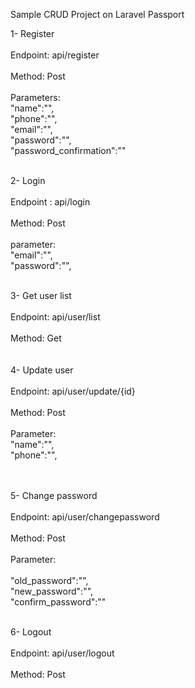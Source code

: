 Sample CRUD Project on Laravel Passport <br/>

1-	Register <br/><br/>
Endpoint: api/register <br/><br/>
Method: Post<br/><br/>
Parameters: <br/>
    "name":"", <br/>
    "phone":"", <br/>
    "email":"", <br/>
    "password":"", <br/>
    "password_confirmation":"" <br/><br/>
 

2-	Login <br/><br/>
Endpoint : api/login <br/><br/>
Method: Post <br/><br/>
parameter: <br/>
    "email":"", <br/>
    "password":"", <br/>

 <br/>
3-	Get user list <br/><br/>
Endpoint: api/user/list <br/><br/>
Method: Get <br/><br/>
 <br/>
4-	Update user <br/><br/>
Endpoint: api/user/update/{id} <br/><br/>
Method: Post <br/><br/>
Parameter: <br/>
    "name":"", <br/>
    "phone":"", <br/>
<br/><br/>
 

5-	Change password <br/><br/>
Endpoint: api/user/changepassword <br/><br/>
Method: Post <br/><br/>
Parameter:  <br/><br/>
    "old_password":"", <br/>
    "new_password":"", <br/>
    "confirm_password":"" <br/>
 
 <br/>
6-	Logout <br/><br/>
Endpoint: api/user/logout <br/><br/>
Method: Post <br/>
 
